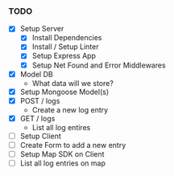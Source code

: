 ### TODO

* [x] Setup Server
    * [x] Install Dependencies
    * [x] Install / Setup Linter
    * [x] Setup Express App
    * [x] Setup Net Found and Error Middlewares
* [x] Model DB
    * What data will we store?
* [x] Setup Mongoose Model(s)
* [x] POST / logs
    * Create a new log entry
* [x] GET / logs
    * List all log entires
* [ ] Setup Client
* [ ] Create Form to add a new entry
* [ ] Setup Map SDK on Client
* [ ] List all log entries on map